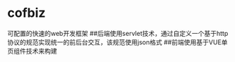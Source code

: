 # cofbiz
可配置的快速的web开发框架
##后端使用servlet技术，通过自定义一个基于http协议的规范实现统一的前后台交互，该规范使用json格式
##前端使用基于VUE单页组件技术来构建
